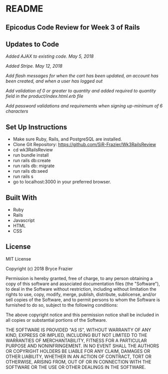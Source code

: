 # README

## Epicodus Code Review for Week 3 of Rails

## Updates to Code

_Added AJAX to existing code. May 5, 2018_

_Added Stripe. May 12, 2018_

_Add flash messages for when the cart has been updated, an account has been created, and when a user has logged out_

_Add validation of 0 or greater to quantity and added required to quantity field in the product/index.html.erb file_

_Add password validations and requirements when signing up-minimum of 6 characters_





## Set Up Instructions

* Make sure Ruby, Rails, and PostgreSQL are installed.
* Clone Git Repository: https://github.com/SiR-Frazier/Wk3RailsReview
* cd wk3RailsReview
* run bundle install
* run rails db:create
* run rails db: migrate
* run rails db:seed
* run rails s
* go to localhost:3000 in your preferred browser.

## Built With
* Ruby
* Rails
* Javascript
* HTML
* CSS


## License

MIT License

Copyright (c) 2018 Bryce Frazier

Permission is hereby granted, free of charge, to any person obtaining a copy of this software and associated documentation files (the "Software"), to deal in the Software without restriction, including without limitation the rights to use, copy, modify, merge, publish, distribute, sublicense, and/or sell copies of the Software, and to permit persons to whom the Software is furnished to do so, subject to the following conditions:

The above copyright notice and this permission notice shall be included in all copies or substantial portions of the Software.

THE SOFTWARE IS PROVIDED "AS IS", WITHOUT WARRANTY OF ANY KIND, EXPRESS OR IMPLIED, INCLUDING BUT NOT LIMITED TO THE WARRANTIES OF MERCHANTABILITY, FITNESS FOR A PARTICULAR PURPOSE AND NONINFRINGEMENT. IN NO EVENT SHALL THE AUTHORS OR COPYRIGHT HOLDERS BE LIABLE FOR ANY CLAIM, DAMAGES OR OTHER LIABILITY, WHETHER IN AN ACTION OF CONTRACT, TORT OR OTHERWISE, ARISING FROM, OUT OF OR IN CONNECTION WITH THE SOFTWARE OR THE USE OR OTHER DEALINGS IN THE SOFTWARE.
